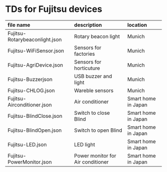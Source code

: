 # TDs for Fujitsu devices

| file name | description | location |
|:--|:--|:--|
| Fujitsu-Rotarybeaconlight.json | Rotary beacon light | Munich |
| Fujitsu-WiFiSensor.json | Sensors for factories | Munich |
| Fujitsu-AgriDevice.json | Sensors for horticuture | Munich |
| Fujitsu-Buzzerjson | USB buzzer and light | Munich |
| Fujitsu-CHLOG.json | Wareble sensors | Munich |
| Fujitsu-Airconditioner.json | Air conditioner | Smart home in Japan |
| Fujitsu-BlindClose.json | Switch to close Blind | Smart home in Japan |
| Fujitsu-BlindOpen.json | Switch to open Blind | Smart home in Japan |
| Fujitsu-LED.json | LED light | Smart home in Japan |
| Fujitsu-PowerMonitor.json | Power monitor for Air conditioner | Smart home in Japan |

